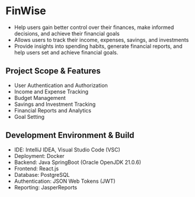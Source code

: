 # FinWise
- Help users gain better control over their finances, make informed decisions, and achieve their financial goals
- Allows users to track their income, expenses, savings, and investments
- Provide insights into spending habits, generate financial reports, and help users set and achieve financial goals. 

## Project Scope & Features
- User Authentication and Authorization
- Income and Expense Tracking
- Budget Management
- Savings and Investment Tracking
- Financial Reports and Analytics
- Goal Setting 

## Development Environment & Build
- IDE: IntelliJ IDEA, Visual Studio Code (VSC)
- Deployment: Docker
- Backend: Java SpringBoot (Oracle OpenJDK 21.0.6)
- Frontend: React.js
- Database: PostgreSQL
- Authentication: JSON Web Tokens (JWT)
- Reporting: JasperReports

